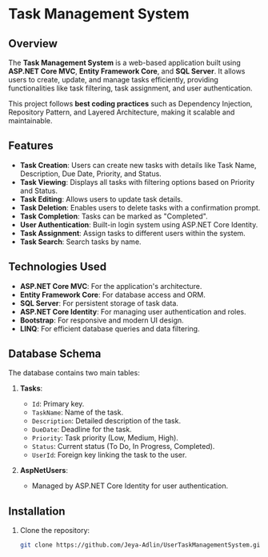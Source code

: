 
# Task Management System

## Overview
The **Task Management System** is a web-based application built using **ASP.NET Core MVC**, **Entity Framework Core**, and **SQL Server**. It allows users to create, update, and manage tasks efficiently, providing functionalities like task filtering, task assignment, and user authentication.

This project follows **best coding practices** such as Dependency Injection, Repository Pattern, and Layered Architecture, making it scalable and maintainable.

## Features
- **Task Creation**: Users can create new tasks with details like Task Name, Description, Due Date, Priority, and Status.
- **Task Viewing**: Displays all tasks with filtering options based on Priority and Status.
- **Task Editing**: Allows users to update task details.
- **Task Deletion**: Enables users to delete tasks with a confirmation prompt.
- **Task Completion**: Tasks can be marked as "Completed".
- **User Authentication**: Built-in login system using ASP.NET Core Identity.
- **Task Assignment**: Assign tasks to different users within the system.
- **Task Search**: Search tasks by name.

## Technologies Used
- **ASP.NET Core MVC**: For the application's architecture.
- **Entity Framework Core**: For database access and ORM.
- **SQL Server**: For persistent storage of task data.
- **ASP.NET Core Identity**: For managing user authentication and roles.
- **Bootstrap**: For responsive and modern UI design.
- **LINQ**: For efficient database queries and data filtering.

## Database Schema
The database contains two main tables:
1. **Tasks**:
   - `Id`: Primary key.
   - `TaskName`: Name of the task.
   - `Description`: Detailed description of the task.
   - `DueDate`: Deadline for the task.
   - `Priority`: Task priority (Low, Medium, High).
   - `Status`: Current status (To Do, In Progress, Completed).
   - `UserId`: Foreign key linking the task to the user.
   
2. **AspNetUsers**:
   - Managed by ASP.NET Core Identity for user authentication.

## Installation
1. Clone the repository:
   ```bash
   git clone https://github.com/Jeya-Adlin/UserTaskManagementSystem.git
